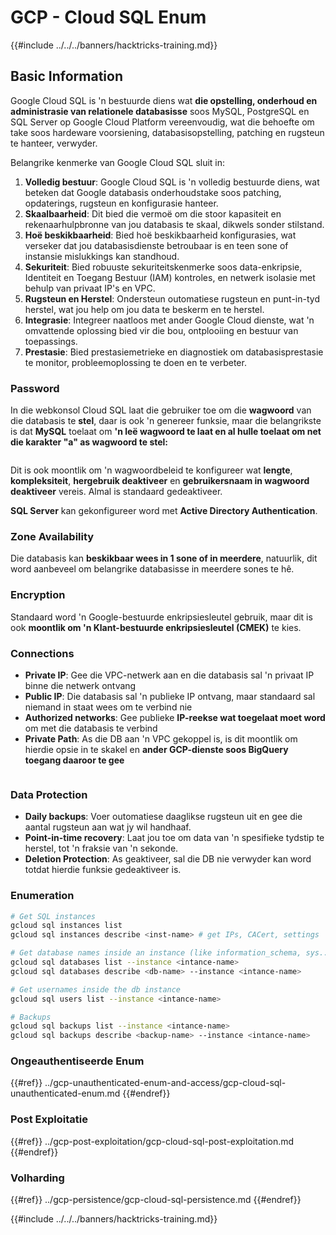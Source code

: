# GCP - Cloud SQL Enum

{{#include ../../../banners/hacktricks-training.md}}

## Basic Information

Google Cloud SQL is 'n bestuurde diens wat **die opstelling, onderhoud en administrasie van relationele databasisse** soos MySQL, PostgreSQL en SQL Server op Google Cloud Platform vereenvoudig, wat die behoefte om take soos hardeware voorsiening, databasisopstelling, patching en rugsteun te hanteer, verwyder.

Belangrike kenmerke van Google Cloud SQL sluit in:

1. **Volledig bestuur**: Google Cloud SQL is 'n volledig bestuurde diens, wat beteken dat Google databasis onderhoudstake soos patching, opdaterings, rugsteun en konfigurasie hanteer.
2. **Skaalbaarheid**: Dit bied die vermoë om die stoor kapasiteit en rekenaarhulpbronne van jou databasis te skaal, dikwels sonder stilstand.
3. **Hoë beskikbaarheid**: Bied hoë beskikbaarheid konfigurasies, wat verseker dat jou databasisdienste betroubaar is en teen sone of instansie mislukkings kan standhoud.
4. **Sekuriteit**: Bied robuuste sekuriteitskenmerke soos data-enkripsie, Identiteit en Toegang Bestuur (IAM) kontroles, en netwerk isolasie met behulp van privaat IP's en VPC.
5. **Rugsteun en Herstel**: Ondersteun outomatiese rugsteun en punt-in-tyd herstel, wat jou help om jou data te beskerm en te herstel.
6. **Integrasie**: Integreer naatloos met ander Google Cloud dienste, wat 'n omvattende oplossing bied vir die bou, ontplooiing en bestuur van toepassings.
7. **Prestasie**: Bied prestasiemetrieke en diagnostiek om databasisprestasie te monitor, probleemoplossing te doen en te verbeter.

### Password

In die webkonsol Cloud SQL laat die gebruiker toe om die **wagwoord** van die databasis te **stel**, daar is ook 'n genereer funksie, maar die belangrikste is dat **MySQL** toelaat om **'n leë wagwoord te laat en al hulle toelaat om net die karakter "a" as wagwoord te stel:**

<figure><img src="../../../images/image (14).png" alt=""><figcaption></figcaption></figure>

Dit is ook moontlik om 'n wagwoordbeleid te konfigureer wat **lengte**, **kompleksiteit**, **hergebruik deaktiveer** en **gebruikersnaam in wagwoord deaktiveer** vereis. Almal is standaard gedeaktiveer.

**SQL Server** kan gekonfigureer word met **Active Directory Authentication**.

### Zone Availability

Die databasis kan **beskikbaar wees in 1 sone of in meerdere**, natuurlik, dit word aanbeveel om belangrike databasisse in meerdere sones te hê.

### Encryption

Standaard word 'n Google-bestuurde enkripsiesleutel gebruik, maar dit is ook **moontlik om 'n Klant-bestuurde enkripsiesleutel (CMEK)** te kies.

### Connections

- **Private IP**: Gee die VPC-netwerk aan en die databasis sal 'n privaat IP binne die netwerk ontvang
- **Public IP**: Die databasis sal 'n publieke IP ontvang, maar standaard sal niemand in staat wees om te verbind nie
- **Authorized networks**: Gee publieke **IP-reekse wat toegelaat moet word** om met die databasis te verbind
- **Private Path**: As die DB aan 'n VPC gekoppel is, is dit moontlik om hierdie opsie in te skakel en **ander GCP-dienste soos BigQuery toegang daaroor te gee**

<figure><img src="../../../images/image (15).png" alt=""><figcaption></figcaption></figure>

### Data Protection

- **Daily backups**: Voer outomatiese daaglikse rugsteun uit en gee die aantal rugsteun aan wat jy wil handhaaf.
- **Point-in-time recovery**: Laat jou toe om data van 'n spesifieke tydstip te herstel, tot 'n fraksie van 'n sekonde.
- **Deletion Protection**: As geaktiveer, sal die DB nie verwyder kan word totdat hierdie funksie gedeaktiveer is.

### Enumeration
```bash
# Get SQL instances
gcloud sql instances list
gcloud sql instances describe <inst-name> # get IPs, CACert, settings

# Get database names inside an instance (like information_schema, sys...)
gcloud sql databases list --instance <intance-name>
gcloud sql databases describe <db-name> --instance <intance-name>

# Get usernames inside the db instance
gcloud sql users list --instance <intance-name>

# Backups
gcloud sql backups list --instance <intance-name>
gcloud sql backups describe <backup-name> --instance <intance-name>
```
### Ongeauthentiseerde Enum

{{#ref}}
../gcp-unauthenticated-enum-and-access/gcp-cloud-sql-unauthenticated-enum.md
{{#endref}}

### Post Exploitatie

{{#ref}}
../gcp-post-exploitation/gcp-cloud-sql-post-exploitation.md
{{#endref}}

### Volharding

{{#ref}}
../gcp-persistence/gcp-cloud-sql-persistence.md
{{#endref}}

{{#include ../../../banners/hacktricks-training.md}}
